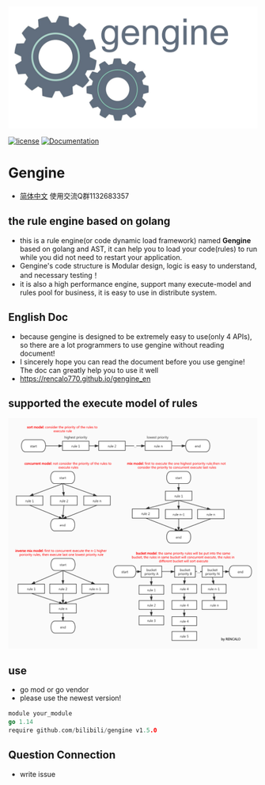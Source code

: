 <div align="center">
  <img src="gengine.png">
</div>

[![license](https://img.shields.io/badge/license-BSD-blue.svg)]()
[![Documentation](https://img.shields.io/badge/api-reference-blue.svg)](https://rencalo770.github.io/gengine_en) 

# Gengine
- [简体中文](README_zh.md) 使用交流Q群1132683357

## the rule engine based on golang 
- this is a rule engine(or code dynamic load framework) named **Gengine** based on golang and AST, it can help you to load your code(rules) to run while you did not need to restart your application.  
- Gengine's code structure is Modular design, logic is easy to understand, and necessary testing！
- it is also a high performance engine, support many execute-model and rules pool for business, it is easy to use in distribute system. 

## English Doc
- because gengine is designed to be extremely easy to use(only 4 APIs), so there are a lot programmers to use gengine without reading document!
- I sincerely hope you can read the document before you use gengine! The doc can greatly help you to use it well
- https://rencalo770.github.io/gengine_en

## supported the execute model of rules
 ![avatar](exe_model.jpg)

## use 
- go mod or go vendor 
- please use the newest version! 
```go
module your_module
go 1.14
require github.com/bilibili/gengine v1.5.0
```


## Question Connection
- write issue